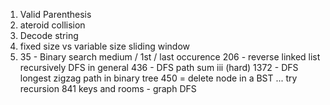 1. Valid Parenthesis
2. ateroid collision
3. Decode string
4. fixed size vs variable size sliding window
5. 35 - Binary search medium / 1st / last occurence
206 - reverse linked list recursively
DFS in general
436 - DFS path sum iii (hard)
1372 - DFS longest zigzag path in binary tree
450 = delete node in a BST ... try recursion
841 keys and rooms - graph DFS